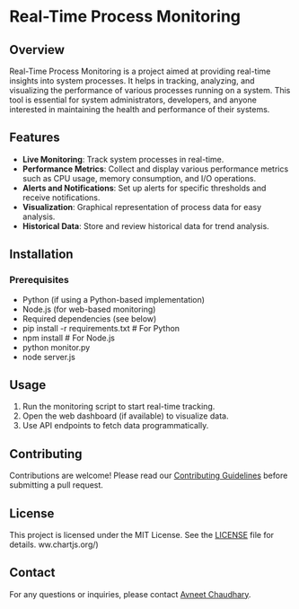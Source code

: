 # Real-Time Process Monitoring

## Overview

Real-Time Process Monitoring is a project aimed at providing real-time insights into system processes. It helps in tracking, analyzing, and visualizing the performance of various processes running on a system. This tool is essential for system administrators, developers, and anyone interested in maintaining the health and performance of their systems.

## Features

- **Live Monitoring**: Track system processes in real-time.
- **Performance Metrics**: Collect and display various performance metrics such as CPU usage, memory consumption, and I/O operations.
- **Alerts and Notifications**: Set up alerts for specific thresholds and receive notifications.
- **Visualization**: Graphical representation of process data for easy analysis.
- **Historical Data**: Store and review historical data for trend analysis.

## Installation

### Prerequisites

- Python (if using a Python-based implementation)
- Node.js (for web-based monitoring)
- Required dependencies (see below)
- pip install -r requirements.txt  # For Python  
- npm install  # For Node.js  
- python monitor.py
- node server.js



## Usage

1. Run the monitoring script to start real-time tracking.
2. Open the web dashboard (if available) to visualize data.
3. Use API endpoints to fetch data programmatically.

## Contributing

Contributions are welcome! Please read our [Contributing Guidelines](CONTRIBUTING.md) before submitting a pull request.

## License

This project is licensed under the MIT License. See the [LICENSE](LICENSE) file for details.
ww.chartjs.org/)

## Contact

For any questions or inquiries, please contact [Avneet Chaudhary](mailto:avneetchaudharycool9199@gmail.com).
